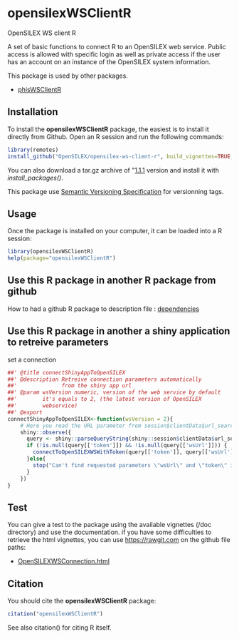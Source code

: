 # opensilexWSClientR

OpenSILEX WS client R

A set of basic functions to connect R to an OpenSILEX web service. Public access is allowed with specific login as well as private access if the user has an account on an instance of the OpenSILEX system information.

This package is used by other packages.

- [phisWSClientR](https://github.com/OpenSILEX/phisWSClientR/tree/master)

## Installation

To install the **opensilexWSClientR** package, the easiest is to install it directly from Github. Open an R session and run the following commands:

```R
library(remotes)
install_github("OpenSILEX/opensilex-ws-client-r", build_vignettes=TRUE,ref="1.1.1")
```

You can also download a tar.gz archive of "[1.1.1](https://github.com/OpenSILEX/opensilex-ws-client-r/tree/1.1.1") version and install it with _install_packages()_.

This package use [Semantic Versioning Specification](https://semver.org/) for versionning tags.

## Usage

Once the package is installed on your computer, it can be loaded into a R session:

```R
library(opensilexWSClientR)
help(package="opensilexWSClientR")
```

## Use this R package in another R package from github

How to had a github R package to description file : [dependencies](https://github.com/r-lib/remotes/blob/master/vignettes/dependencies.Rmd)

## Use this R package in another a shiny application to retreive parameters
set a connection
```R
##' @title connectShinyAppToOpenSILEX
##' @description Retreive connection parameters automatically 
##'              from the shiny app url
##' @param wsVersion numeric, version of the web service by default 
##'        it's equals to 2, (the latest version of OpenSILEX
##'        webservice) 
##' @export
connectShinyAppToOpenSILEX<-function(wsVersion = 2){
    # Here you read the URL parameter from session$clientData$url_search
    shiny::observe({
      query <- shiny::parseQueryString(shiny::session$clientData$url_search)
      if (!is.null(query[['token']]) && !is.null(query[['wsUrl']])) {
        connectToOpenSILEXWSWithToken(query[['token']], query[['wsUrl']], wsVersion = wsVersion)
      }else{
        stop("Can't find requested parameters \"wsUrl\" and \"token\" in URL")
      }
    })
}
```

## Test

You can give a test to the package using the available vignettes (/doc directory) and use the documentation. if you have some difficulties to retrieve the html vignettes, you can use https://rawgit.com on the github file paths:

- [OpenSILEXWSConnection.html](https://github.com/OpenSILEX/opensilex-ws-client-r/blob/master/doc/OpenSILEXWSConnection.html)

## Citation

You should cite the **opensilexWSClientR** package:

```R
citation("opensilexWSClientR")
```

See also citation() for citing R itself.
